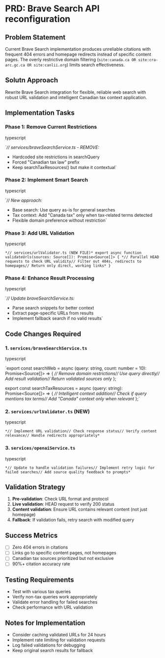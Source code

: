 # PRD: Brave Search API reconfiguration

## Problem Statement

Current Brave Search implementation produces unreliable citations with frequent 404 errors and homepage redirects instead of specific content pages. The overly restrictive domain filtering (`site:canada.ca OR site:cra-arc.gc.ca OR site:canlii.org`) limits search effectiveness.

## Solutn Approach

Rewrite Brave Search integration for flexible, reliable web search with robust URL validation and intelligent Canadian tax context application.

## Implementation Tasks

### Phase 1: Remove Current Restrictions

typescript

`*// services/braveSearchService.ts - REMOVE:*
- Hardcoded site restrictions in searchQuery
- Forced "Canadian tax law" prefix
- Keep searchTaxResources() but make it contextual`

### Phase 2: Implement Smart Search

typescript

`*// New approach:*
- Base search: Use query as-is for general searches
- Tax context: Add "Canada tax" only when tax-related terms detected
- Flexible domain preference without restriction`

### Phase 3: Add URL Validation

typescript

`*// services/urlValidator.ts (NEW FILE)*
export async function validateUrls(sources: Source[]): Promise<Source[]> {
  *// Parallel HEAD requests to check URL validity// Filter out 404s, redirects to homepages// Return only direct, working links*
}`

### Phase 4: Enhance Result Processing

typescript

`*// Update braveSearchService.ts:*
- Parse search snippets for better context
- Extract page-specific URLs from results
- Implement fallback search if no valid results`

## Code Changes Required

### 1. `services/braveSearchService.ts`

typescript

`export const searchWeb = async (query: string, count: number = 10): Promise<Source[]> => {
    *// Remove domain restrictions// Use query directly// Add result validation// Return validated sources only*
};

export const searchTaxResources = async (query: string): Promise<Source[]> => {
    *// Intelligent context addition// Check if query mentions tax terms// Add "Canada" context only when relevant*
};`

### 2. `services/urlValidator.ts` (NEW)

typescript

`*// Implement URL validation// Check response status// Verify content relevance// Handle redirects appropriately*`

### 3. `services/openaiService.ts`

typescript

`*// Update to handle validation failures// Implement retry logic for failed searches// Add source quality feedback to prompts*`

## Validation Strategy

1. **Pre-validation**: Check URL format and protocol
2. **Live validation**: HEAD request to verify 200 status
3. **Content validation**: Ensure URL contains relevant content (not just homepage)
4. **Fallback**: If validation fails, retry search with modified query

## Success Metrics

- [ ]  Zero 404 errors in citations
- [ ]  Links go to specific content pages, not homepages
- [ ]  Canadian tax sources prioritized but not exclusive
- [ ]  90%+ citation accuracy rate

## Testing Requirements

- Test with various tax queries
- Verify non-tax queries work appropriately
- Validate error handling for failed searches
- Check performance with URL validation

## Notes for Implementation

- Consider caching validated URLs for 24 hours
- Implement rate limiting for validation requests
- Log failed validations for debugging
- Keep original search results for fallback